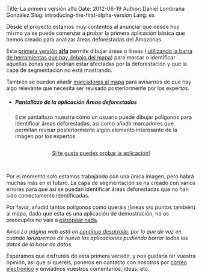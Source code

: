 Title: La primera versión alfa
Date: 2012-06-19
Author: Daniel Lombraña González
Slug: introducing-the-first-alpha-version
Lang: es

Desde el proyecto estamos muy contentos al anunciar que desde hoy mismo ya se puede comenzar a probar la primera aplicación básica que hemos creado para analizar áreas deforestadas del Amazonas.

Esta [primera versión **alfa**](http://forestwatchers.net/pybossa/app/deforestedareas/presenter) permite dibujar áreas o líneas (<a title="Estamos utilizando el framework CSS Twiitter Bootstrap para la barra de herramientas" href="#" rel="tooltip"> utilizando la barra de herramientas que hay debajo del mapa</a>) para marcar o identificar aquellas zonas que podrían estar afectadas por la deforestación y que la capa de segmentación no está mostrando.

También se pueden añadir <a title="OpenLayers.JS proporciona todas estas características!" href="#" rel="tooltip">marcadores al mapa</a> para avisarnos de que hay algo relevante que necesita ser revisado posteriormente por los expertos. 

<ul class="thumbnails">
<li class="span8">
<div class="thumbnail well">
<div class="caption">
<h5>Pantallazo de la aplicación Áreas deforestadas</h5>
<p>Este pantallazo muestra cómo un usuario puede dibujar polígonos para identificar áreas deforestadas, así como añadir marcadores que permitan revisar posteriormente algún elemento interesante de la imagen por los expertos.</p>
</div>
<p><img class="visible-desktop" src="|filename|/images/demo400.png" alt="" /></p>
</div>
</li>
</ul>
<p style="text-align: center;"><a class="btn btn-large btn-primary" href="/pybossa/app/deforestedareas/presenter"><em class="icon icon-white icon-heart"></em> Si te gusta puedes probar la aplicación!</a></p>
<p>&nbsp;</p>

Por el momento solo estamos trabajando con una única imagen, pero habrá muchas más en el futuro. La capa de segmentación se ha creado con varios errores para que así se puedan identificar áreas deforestadas que no han sido correctamente identificadas.

Por favor, añadid tantos polígonos como queráis (líneas y/o puntos también) al mapa, dado que esta es una aplicación de demostración, no os preocupéis no vais a <a title="Si algo falla, por favor decídnoslo! Estaremos encantados en arreglarlo!" href="#" rel="tooltip">estropear nada</a>.

<p><span class="label label-warning"><em class="icon icon-white icon-bullhorn"></em> Aviso</span> <em>La página web está en <a title="Estamos mejorando PyBossa, las tareas, las aplicaciones, ..." href="#" rel="tooltip">contínuo desarrollo</a>, por lo que de vez en cuando lanzaremos de nuevo las aplicaciones pudiendo borrar todos los datos de la base de datos.</em></p>

Esperamos que disfrutéis de esta primera versión, y nos gustaría oir vuestra opinión, así que si queréis, poneros en contacto con nosotros por <a href="/contact.html">correo electrónico<em class="icon icon-envelope"></em></a> y enviadnos vuestros comentarios, ideas, etc.
<p><script>
  $("[rel=tooltip]").tooltip();
</script></p>
